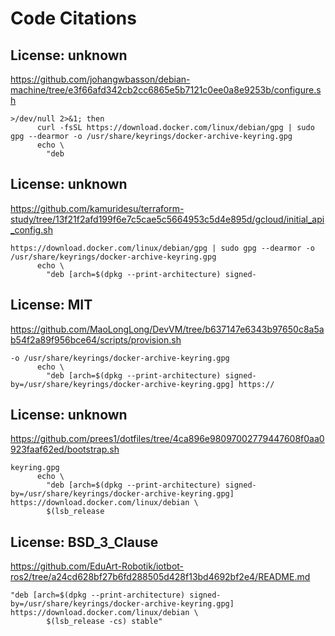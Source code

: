 # Code Citations

## License: unknown
https://github.com/johangwbasson/debian-machine/tree/e3f66afd342cb2cc6865e5b7121c0ee0a8e9253b/configure.sh

```
>/dev/null 2>&1; then
      curl -fsSL https://download.docker.com/linux/debian/gpg | sudo gpg --dearmor -o /usr/share/keyrings/docker-archive-keyring.gpg
      echo \
        "deb
```


## License: unknown
https://github.com/kamuridesu/terraform-study/tree/13f21f2afd199f6e7c5cae5c5664953c5d4e895d/gcloud/initial_api_config.sh

```
https://download.docker.com/linux/debian/gpg | sudo gpg --dearmor -o /usr/share/keyrings/docker-archive-keyring.gpg
      echo \
        "deb [arch=$(dpkg --print-architecture) signed-
```


## License: MIT
https://github.com/MaoLongLong/DevVM/tree/b637147e6343b97650c8a5ab54f2a89f956bce64/scripts/provision.sh

```
-o /usr/share/keyrings/docker-archive-keyring.gpg
      echo \
        "deb [arch=$(dpkg --print-architecture) signed-by=/usr/share/keyrings/docker-archive-keyring.gpg] https://
```


## License: unknown
https://github.com/prees1/dotfiles/tree/4ca896e98097002779447608f0aa0923faaf62ed/bootstrap.sh

```
keyring.gpg
      echo \
        "deb [arch=$(dpkg --print-architecture) signed-by=/usr/share/keyrings/docker-archive-keyring.gpg] https://download.docker.com/linux/debian \
        $(lsb_release
```


## License: BSD_3_Clause
https://github.com/EduArt-Robotik/iotbot-ros2/tree/a24cd628bf27b6fd288505d428f13bd4692bf2e4/README.md

```
"deb [arch=$(dpkg --print-architecture) signed-by=/usr/share/keyrings/docker-archive-keyring.gpg] https://download.docker.com/linux/debian \
        $(lsb_release -cs) stable"
```

